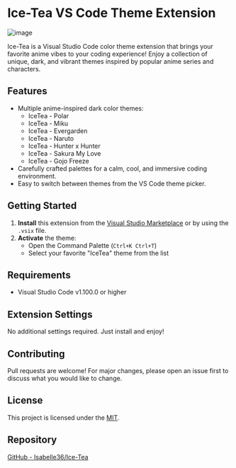 # Ice-Tea VS Code Theme Extension

![image](https://github.com/user-attachments/assets/fa7b22b2-881c-4767-aca3-e0d80b5f2f81)

Ice-Tea is a Visual Studio Code color theme extension that brings your favorite anime vibes to your coding experience! Enjoy a collection of unique, dark, and vibrant themes inspired by popular anime series and characters.

## Features
- Multiple anime-inspired dark color themes:
  - IceTea - Polar
  - IceTea - Miku
  - IceTea - Evergarden
  - IceTea - Naruto
  - IceTea - Hunter x Hunter
  - IceTea - Sakura My Love
  - IceTea - Gojo Freeze
- Carefully crafted palettes for a calm, cool, and immersive coding environment.
- Easy to switch between themes from the VS Code theme picker.

## Getting Started
1. **Install** this extension from the [Visual Studio Marketplace](https://marketplace.visualstudio.com/) or by using the `.vsix` file.
2. **Activate** the theme:
   - Open the Command Palette (`Ctrl+K Ctrl+T`)
   - Select your favorite "IceTea" theme from the list

## Requirements
- Visual Studio Code v1.100.0 or higher

## Extension Settings
No additional settings required. Just install and enjoy!

## Contributing
Pull requests are welcome! For major changes, please open an issue first to discuss what you would like to change.

## License
This project is licensed under the [MIT](https://opensource.org/license/MIT).


## Repository
[GitHub - Isabelle36/Ice-Tea](https://github.com/Isabelle36/Ice-Tea)
